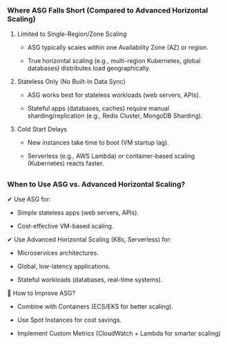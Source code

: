 
### Where ASG Falls Short (Compared to Advanced Horizontal Scaling)

1. Limited to Single-Region/Zone Scaling

    - ASG typically scales within one Availability Zone (AZ) or region.

    - True horizontal scaling (e.g., multi-region Kubernetes, global databases) distributes load geographically.

2. Stateless Only (No Built-In Data Sync)

    - ASG works best for stateless workloads (web servers, APIs).

    - Stateful apps (databases, caches) require manual sharding/replication (e.g., Redis Cluster, MongoDB Sharding).

3. Cold Start Delays

    - New instances take time to boot (VM startup lag).

    - Serverless (e.g., AWS Lambda) or container-based scaling (Kubernetes) reacts faster.


##
### When to Use ASG vs. Advanced Horizontal Scaling?

✔ Use ASG for:

- Simple stateless apps (web servers, APIs).

- Cost-effective VM-based scaling.

✔ Use Advanced Horizontal Scaling (K8s, Serverless) for:

- Microservices architectures.

- Global, low-latency applications.

- Stateful workloads (databases, real-time systems).

🔧 How to Improve ASG?

- Combine with Containers (ECS/EKS for better scaling).

- Use Spot Instances for cost savings.

- Implement Custom Metrics (CloudWatch + Lambda for smarter scaling)

